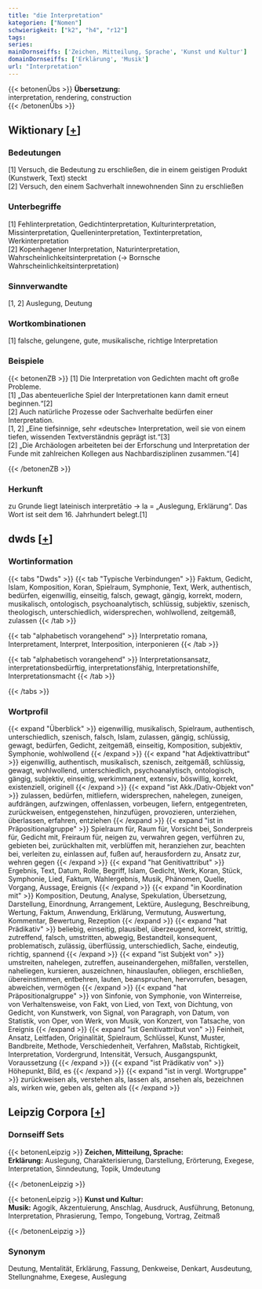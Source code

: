 ```yaml
---
title: "die Interpretation"
kategorien: ["Nomen"]
schwierigkeit: ["k2", "h4", "r12"]
tags:
series:
mainDornseiffs: ['Zeichen, Mitteilung, Sprache', 'Kunst und Kultur']
domainDornseiffs: ['Erklärung', 'Musik']
url: "Interpretation"
---
```


{{< betonenÜbs >}}
**Übersetzung:**  
interpretation, rendering, construction  
{{< /betonenÜbs >}}

## Wiktionary [[+](https://de.wiktionary.org/wiki/Interpretation)]

### Bedeutungen
[1] Versuch, die Bedeutung zu erschließen, die in einem geistigen Produkt (Kunstwerk, Text) steckt  
[2] Versuch, den einem Sachverhalt innewohnenden Sinn zu erschließen  

### Unterbegriffe
[1] Fehlinterpretation, Gedichtinterpretation, Kulturinterpretation, Missinterpretation, Quelleninterpretation, Textinterpretation, Werkinterpretation  
[2] Kopenhagener Interpretation, Naturinterpretation, Wahrscheinlichkeitsinterpretation (→ Bornsche Wahrscheinlichkeitsinterpretation)  

### Sinnverwandte
[1, 2] Auslegung, Deutung  

### Wortkombinationen
[1] falsche, gelungene, gute, musikalische, richtige Interpretation  

### Beispiele
{{< betonenZB >}}
[1] Die Interpretation von Gedichten macht oft große Probleme.  
[1] „Das abenteuerliche Spiel der Interpretationen kann damit erneut beginnen.“[2]  
[2] Auch natürliche Prozesse oder Sachverhalte bedürfen einer Interpretation.  
[1, 2] „Eine tiefsinnige, sehr «deutsche» Interpretation, weil sie von einem tiefen, wissenden Textverständnis geprägt ist.“[3]  
[2] „Die Archäologen arbeiteten bei der Erforschung und Interpretation der Funde mit zahlreichen Kollegen aus Nachbardisziplinen zusammen.“[4]  

{{< /betonenZB >}}
### Herkunft
zu Grunde liegt lateinisch interpretātio → la = „Auslegung, Erklärung“. Das Wort ist seit dem 16. Jahrhundert belegt.[1]  



## dwds [[+](https://www.dwds.de/wb/Interpretation)]

### Wortinformation
{{< tabs "Dwds" >}}
{{< tab "Typische Verbindungen" >}}
Faktum, Gedicht, Islam, Komposition, Koran, Spielraum, Symphonie, Text, Werk, authentisch, bedürfen, eigenwillig, einseitig, falsch, gewagt, gängig, korrekt, modern, musikalisch, ontologisch, psychoanalytisch, schlüssig, subjektiv, szenisch, theologisch, unterschiedlich, widersprechen, wohlwollend, zeitgemäß, zulassen
{{< /tab >}}

{{< tab "alphabetisch vorangehend" >}}
Interpretatio romana, Interpretament, Interpret, Interposition, interponieren
{{< /tab >}}

{{< tab "alphabetisch vorangehend" >}}
Interpretationsansatz, interpretationsbedürftig, interpretationsfähig, Interpretationshilfe, Interpretationsmacht
{{< /tab >}}

{{< /tabs >}}

### Wortprofil
{{< expand "Überblick" >}} eigenwillig, musikalisch, Spielraum, authentisch, unterschiedlich, szenisch, falsch, Islam, zulassen, gängig, schlüssig, gewagt, bedürfen, Gedicht, zeitgemäß, einseitig, Komposition, subjektiv, Symphonie, wohlwollend {{< /expand >}}
{{< expand "hat Adjektivattribut" >}} eigenwillig, authentisch, musikalisch, szenisch, zeitgemäß, schlüssig, gewagt, wohlwollend, unterschiedlich, psychoanalytisch, ontologisch, gängig, subjektiv, einseitig, werkimmanent, extensiv, böswillig, korrekt, existenziell, originell {{< /expand >}}
{{< expand "ist Akk./Dativ-Objekt von" >}} zulassen, bedürfen, mitliefern, widersprechen, nahelegen, zuneigen, aufdrängen, aufzwingen, offenlassen, vorbeugen, liefern, entgegentreten, zurückweisen, entgegenstehen, hinzufügen, provozieren, unterziehen, überlassen, erfahren, entziehen {{< /expand >}}
{{< expand "ist in Präpositionalgruppe" >}} Spielraum für, Raum für, Vorsicht bei, Sonderpreis für, Gedicht mit, Freiraum für, neigen zu, verwahren gegen, verführen zu, gebieten bei, zurückhalten mit, verblüffen mit, heranziehen zur, beachten bei, verleiten zu, einlassen auf, fußen auf, herausfordern zu, Ansatz zur, wehren gegen {{< /expand >}}
{{< expand "hat Genitivattribut" >}} Ergebnis, Text, Datum, Rolle, Begriff, Islam, Gedicht, Werk, Koran, Stück, Symphonie, Lied, Faktum, Wahlergebnis, Musik, Phänomen, Quelle, Vorgang, Aussage, Ereignis {{< /expand >}}
{{< expand "in Koordination mit" >}} Komposition, Deutung, Analyse, Spekulation, Übersetzung, Darstellung, Einordnung, Arrangement, Lektüre, Auslegung, Beschreibung, Wertung, Faktum, Anwendung, Erklärung, Vermutung, Auswertung, Kommentar, Bewertung, Rezeption {{< /expand >}}
{{< expand "hat Prädikativ" >}} beliebig, einseitig, plausibel, überzeugend, korrekt, strittig, zutreffend, falsch, umstritten, abwegig, Bestandteil, konsequent, problematisch, zulässig, überflüssig, unterschiedlich, Sache, eindeutig, richtig, spannend {{< /expand >}}
{{< expand "ist Subjekt von" >}} umstreiten, nahelegen, zutreffen, auseinandergehen, mißfallen, verstellen, naheliegen, kursieren, auszeichnen, hinauslaufen, obliegen, erschließen, übereinstimmen, entbehren, lauten, beanspruchen, hervorrufen, besagen, abweichen, vermögen {{< /expand >}}
{{< expand "hat Präpositionalgruppe" >}} von Sinfonie, von Symphonie, von Winterreise, von Verhaltensweise, von Fakt, von Lied, von Text, von Dichtung, von Gedicht, von Kunstwerk, von Signal, von Paragraph, von Datum, von Statistik, von Oper, von Werk, von Musik, von Konzert, von Tatsache, von Ereignis {{< /expand >}}
{{< expand "ist Genitivattribut von" >}} Feinheit, Ansatz, Leitfaden, Originalität, Spielraum, Schlüssel, Kunst, Muster, Bandbreite, Methode, Verschiedenheit, Verfahren, Maßstab, Richtigkeit, Interpretation, Vordergrund, Intensität, Versuch, Ausgangspunkt, Voraussetzung {{< /expand >}}
{{< expand "ist Prädikativ von" >}} Höhepunkt, Bild, es {{< /expand >}}
{{< expand "ist in vergl. Wortgruppe" >}} zurückweisen als, verstehen als, lassen als, ansehen als, bezeichnen als, wirken wie, geben als, gelten als {{< /expand >}}

## Leipzig Corpora [[+](https://corpora.uni-leipzig.de/en/res?word=Interpretation&corpusId=deu_newscrawl-public_2018)]

### Dornseiff Sets
{{< betonenLeipzig >}}
**Zeichen, Mitteilung, Sprache:**  
**Erklärung:** Auslegung, Charakterisierung, Darstellung, Erörterung, Exegese, Interpretation, Sinndeutung, Topik, Umdeutung  

{{< /betonenLeipzig >}}


{{< betonenLeipzig >}}
**Kunst und Kultur:**  
**Musik:** Agogik, Akzentuierung, Anschlag, Ausdruck, Ausführung, Betonung, Interpretation, Phrasierung, Tempo, Tongebung, Vortrag, Zeitmaß  

{{< /betonenLeipzig >}}

### Synonym
Deutung, Mentalität, Erklärung, Fassung, Denkweise, Denkart, Ausdeutung, Stellungnahme, Exegese, Auslegung

